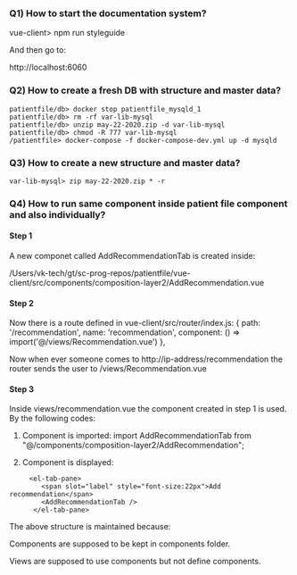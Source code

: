 ### Q1) How to start the documentation system?

vue-client> npm run styleguide

And then go to:

http://localhost:6060

### Q2) How to create a fresh DB with structure and master data?

```static
patientfile/db> docker stop patientfile_mysqld_1
patientfile/db> rm -rf var-lib-mysql
patientfile/db> unzip may-22-2020.zip -d var-lib-mysql
patientfile/db> chmod -R 777 var-lib-mysql
/patientfile> docker-compose -f docker-compose-dev.yml up -d mysqld 
```

### Q3) How to create a new structure and master data?

```static
var-lib-mysql> zip may-22-2020.zip * -r
```

### Q4) How to run same component inside  patient file component and also individually?

#### Step 1
A new componet called AddRecommendationTab is created inside: 

/Users/vk-tech/gt/sc-prog-repos/patientfile/vue-client/src/components/composition-layer2/AddRecommendation.vue

#### Step 2
Now there is a route defined in vue-client/src/router/index.js: 
  {
    path: '/recommendation',
    name: 'recommendation',
    component: () => import('@/views/Recommendation.vue')
  },

Now when ever someone comes to http://ip-address/recommendation the router sends the user to /views/Recommendation.vue

#### Step 3

Inside views/recommendation.vue the component created in step 1 is used. By the following codes:

1. Component is imported: 
import AddRecommendationTab from "@/components/composition-layer2/AddRecommendation";

2. Component is displayed:
```
     <el-tab-pane>
        <span slot="label" style="font-size:22px">Add recommendation</span>
        <AddRecommendationTab />
      </el-tab-pane>
```
The above structure is maintained because:

Components are supposed to be kept in components folder.

Views are supposed to use components but not define components.
